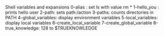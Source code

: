 Shell variables and expansions
0-alias : set ls with value rm *
1-hello_you : prints hello user
2-path: sets path:/action
3-paths: counts directories in PATH
4-global_variables: display environment variables
5-local_variables: display local variables
6-create_local_variable
7-create_global_variable
8-true_knowledge: 128 to $TRUEKNOWLEDGE
